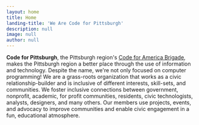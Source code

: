 ```yaml
---
layout: home
title: Home
landing-title: 'We Are Code for Pittsburgh'
description: null
image: null
author: null
---
```


**Code for Pittsburgh**, the Pittsburgh region's [Code for America Brigade](https://www.codeforamerica.org/), makes the Pittsburgh region a better place through the use of information and technology. Despite the name, we're not only focused on computer programming! We are a grass-roots organization that works as a civic relationship-builder and is inclusive of different interests, skill-sets, and communities. We foster inclusive connections between government, nonprofit, academic, for profit communities, residents, civic technologists, analysts, designers, and many others. Our members use projects, events, and advocacy to improve communities and enable civic engagement in a fun, educational atmosphere.
